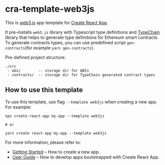 # cra-template-web3js
This is [web3.js](https://github.com/ethereum/web3.js) app template for [Create React App](https://github.com/facebook/create-react-app).

It  pre-installs `web3.js` library with Typescript type definitions and [TypeChain](https://github.com/ethereum-ts/TypeChain) library that helps to generate type definitions for Ethereum smart contracts. To generate contracts types, you can use predefined script `gen-contracts`(for example `yarn gen-contracts`).

Pre-defined project structure:
```
./src
 - abi/        -- storage dir for ABIs
 - contracts/  -- storage dir for TypeChain generated contract types
``` 

## How to use this template
To use this template, use flag `--template web3js` when creating a new app. For example:
```
npx create-react-app my-app --template web3js

# or

yarn create react-app my-app --template web3js
```

For more information, please refer to:

- [Getting Started](https://create-react-app.dev/docs/getting-started) – How to create a new app.
- [User Guide](https://create-react-app.dev) – How to develop apps bootstrapped with Create React App.